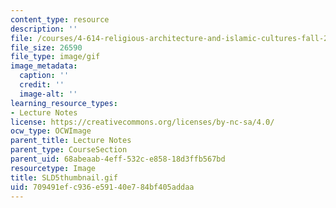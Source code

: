 ```yaml
---
content_type: resource
description: ''
file: /courses/4-614-religious-architecture-and-islamic-cultures-fall-2002/709491efc936e59140e784bf405addaa_SLD5thumbnail.gif
file_size: 26590
file_type: image/gif
image_metadata:
  caption: ''
  credit: ''
  image-alt: ''
learning_resource_types:
- Lecture Notes
license: https://creativecommons.org/licenses/by-nc-sa/4.0/
ocw_type: OCWImage
parent_title: Lecture Notes
parent_type: CourseSection
parent_uid: 68abeaab-4eff-532c-e858-18d3ffb567bd
resourcetype: Image
title: SLD5thumbnail.gif
uid: 709491ef-c936-e591-40e7-84bf405addaa
---
```

